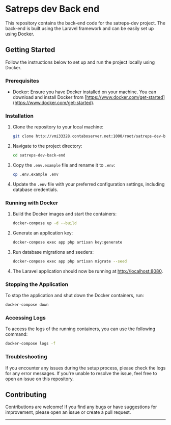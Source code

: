# Satreps dev Back end

This repository contains the back-end code for the satreps-dev project. The back-end is built using the Laravel
framework and can be easily set up using Docker.

## Getting Started

Follow the instructions below to set up and run the project locally using Docker.

### Prerequisites

- Docker: Ensure you have Docker installed on your machine. You can download and install Docker
  from [https://www.docker.com/get-started](https://www.docker.com/get-started).

### Installation

1. Clone the repository to your local machine:

   ```bash
   git clone http://vmi33328.contaboserver.net:1000/root/satreps-dev-back-end.git
   ```

2. Navigate to the project directory:

   ```bash
   cd satreps-dev-back-end
   ```

3. Copy the `.env.example` file and rename it to `.env`:

   ```bash
   cp .env.example .env
   ```

4. Update the `.env` file with your preferred configuration settings, including database credentials.

### Running with Docker

1. Build the Docker images and start the containers:

   ```bash
   docker-compose up -d --build
   ```

2. Generate an application key:

   ```bash
   docker-compose exec app php artisan key:generate
   ```

3. Run database migrations and seeders:

   ```bash
   docker-compose exec app php artisan migrate --seed
   ```

4. The Laravel application should now be running at [http://localhost:8080](http://localhost:8080).

### Stopping the Application

To stop the application and shut down the Docker containers, run:

```bash
docker-compose down
```

### Accessing Logs

To access the logs of the running containers, you can use the following command:

```bash
docker-compose logs -f
```

### Troubleshooting

If you encounter any issues during the setup process, please check the logs for any error messages. If you're unable to
resolve the issue, feel free to open an issue on this repository.

## Contributing

Contributions are welcome! If you find any bugs or have suggestions for improvement, please open an issue or create a
pull request.

---
